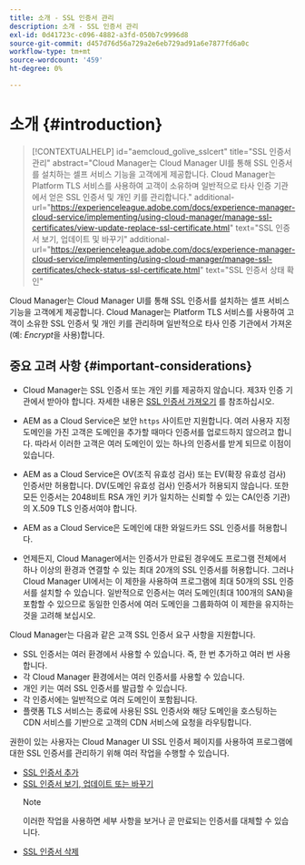 ```yaml
---
title: 소개 - SSL 인증서 관리
description: 소개 - SSL 인증서 관리
exl-id: 0d41723c-c096-4882-a3fd-050b7c9996d8
source-git-commit: d457d76d56a729a2e6eb729ad91a6e7877fd6a0c
workflow-type: tm+mt
source-wordcount: '459'
ht-degree: 0%

---
```


# 소개 {#introduction}

>[!CONTEXTUALHELP]
>id="aemcloud_golive_sslcert"
>title="SSL 인증서 관리"
>abstract="Cloud Manager는 Cloud Manager UI를 통해 SSL 인증서를 설치하는 셀프 서비스 기능을 고객에게 제공합니다. Cloud Manager는 Platform TLS 서비스를 사용하여 고객이 소유하며 일반적으로 타사 인증 기관에서 얻은 SSL 인증서 및 개인 키를 관리합니다."
>additional-url="https://experienceleague.adobe.com/docs/experience-manager-cloud-service/implementing/using-cloud-manager/manage-ssl-certificates/view-update-replace-ssl-certificate.html" text="SSL 인증서 보기, 업데이트 및 바꾸기"
>additional-url="https://experienceleague.adobe.com/docs/experience-manager-cloud-service/implementing/using-cloud-manager/manage-ssl-certificates/check-status-ssl-certificate.html" text="SSL 인증서 상태 확인"


Cloud Manager는 Cloud Manager UI를 통해 SSL 인증서를 설치하는 셀프 서비스 기능을 고객에게 제공합니다. Cloud Manager는 Platform TLS 서비스를 사용하여 고객이 소유한 SSL 인증서 및 개인 키를 관리하며 일반적으로 타사 인증 기관에서 가져온 (예: *Encrypt*&#x200B;을 사용)합니다.

## 중요 고려 사항 {#important-considerations}

* Cloud Manager는 SSL 인증서 또는 개인 키를 제공하지 않습니다. 제3자 인증 기관에서 받아야 합니다. 자세한 내용은 [SSL 인증서 가져오기](/help/implementing/cloud-manager/managing-ssl-certifications/get-ssl-certificate.md) 를 참조하십시오.

* AEM as a Cloud Service은 보안 `https` 사이트만 지원합니다. 여러 사용자 지정 도메인을 가진 고객은 도메인을 추가할 때마다 인증서를 업로드하지 않으려고 합니다. 따라서 이러한 고객은 여러 도메인이 있는 하나의 인증서를 받게 되므로 이점이 있습니다.

* AEM as a Cloud Service은 OV(조직 유효성 검사) 또는 EV(확장 유효성 검사) 인증서만 허용합니다. DV(도메인 유효성 검사) 인증서가 허용되지 않습니다. 또한 모든 인증서는 2048비트 RSA 개인 키가 일치하는 신뢰할 수 있는 CA(인증 기관)의 X.509 TLS 인증서여야 합니다.

* AEM as a Cloud Service은 도메인에 대한 와일드카드 SSL 인증서를 허용합니다.

* 언제든지, Cloud Manager에서는 인증서가 만료된 경우에도 프로그램 전체에서 하나 이상의 환경과 연결할 수 있는 최대 20개의 SSL 인증서를 허용합니다. 그러나 Cloud Manager UI에서는 이 제한을 사용하여 프로그램에 최대 50개의 SSL 인증서를 설치할 수 있습니다. 일반적으로 인증서는 여러 도메인(최대 100개의 SAN)을 포함할 수 있으므로 동일한 인증서에 여러 도메인을 그룹화하여 이 제한을 유지하는 것을 고려해 보십시오.

Cloud Manager는 다음과 같은 고객 SSL 인증서 요구 사항을 지원합니다.

* SSL 인증서는 여러 환경에서 사용할 수 있습니다. 즉, 한 번 추가하고 여러 번 사용합니다.
* 각 Cloud Manager 환경에서는 여러 인증서를 사용할 수 있습니다.
* 개인 키는 여러 SSL 인증서를 발급할 수 있습니다.
* 각 인증서에는 일반적으로 여러 도메인이 포함됩니다.
* 플랫폼 TLS 서비스는 종료에 사용된 SSL 인증서와 해당 도메인을 호스팅하는 CDN 서비스를 기반으로 고객의 CDN 서비스에 요청을 라우팅합니다.

권한이 있는 사용자는 Cloud Manager UI SSL 인증서 페이지를 사용하여 프로그램에 대한 SSL 인증서를 관리하기 위해 여러 작업을 수행할 수 있습니다.

* [SSL 인증서 추가](/help/implementing/cloud-manager/managing-ssl-certifications/add-ssl-certificate.md)
* [SSL 인증서 보기, 업데이트 또는 바꾸기](/help/implementing/cloud-manager/managing-ssl-certifications/view-update-replace-ssl-certificate.md)
   >[!NOTE]
   >이러한 작업을 사용하면 세부 사항을 보거나 곧 만료되는 인증서를 대체할 수 있습니다.
* [SSL 인증서 삭제](/help/implementing/cloud-manager/managing-ssl-certifications/delete-ssl-certificate.md)

